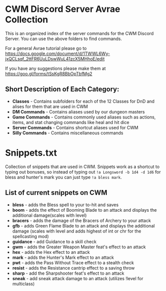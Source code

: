 # CWM Discord Server Avrae Collection

This is an organized index of the server commands for the CWM Discord Server.
You can use the above folders to find commands.

For a general Avrae tutorial please go to https://docs.google.com/document/d/1TWWL6Wy-jxQCLsqf_2ttFR6UuLDswWuL41zcX5MHhoE/edit

If you have any suggestions please make them at https://goo.gl/forms/tSsKgR8BbOpTbfMg2

## Short Description of Each Category:
* **Classes** - Contains subfolders for each of the 12 Classes for DnD and alises for them that are used in CWM
* **DM Commands** - Contains aliases used by our dungeon masters
* **Game Commands** - Contains commonly used aliases such as actions, items, and stat changing commands like heal and hit dice
* **Server Commands** - Contains shortcut aliases used for CWM
* **Silly Commands** - Contains miscellaneous commands


# Snippets.txt

Collection of snippets that are used in CWM. Snippets work as a shortcut to typing out bonuses, so instead of typing out `!a Longsword -b 1d4 -d 1d6` for bless and hunter's mark you can just type `!a bless mark`.

## List of current snippets on CWM
* **bless** - adds the Bless spell to your to-hit and saves
* **boom** - adds the effect of Booming Blade to an attack and displays the additional damage(scales with level)
* **bracers** - adds the damage of the Bracers of Archery to your attack
* **gfb** - adds Green Flame Blade to an attack and displays the additional damage (scales with level and adds highest of int or chr for the spellcasting mod)
* **guidance** - add Guidance to a skill check
* **gwm** - adds the Greater Weapon Master feat's effect to an attack
* **hex** - adds the Hex effect to an attack
* **mark** - adds the Hunter's Mark effect to an attack
* **pwt** - adds the Pass Without Trace effect to a stealth check
* **resist** - adds the Resistance cantrip effect to a saving throw
* **sharp** - add the Sharpshooter feat's effect to an attack
* **sneak** - add sneak attack damage to an attack (utilizes !level for multiclass)